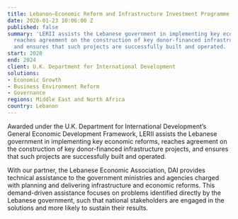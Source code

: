 ```yaml
---
title: Lebanon—Economic Reform and Infrastructure Investment Programme (LERII)
date: 2020-01-23 10:06:00 Z
published: false
summary: 'LERII assists the Lebanese government in implementing key economic reforms,
  reaches agreement on the construction of key donor-financed infrastructure projects,
  and ensures that such projects are successfully built and operated. '
start: 2020
end: 2024
client: U.K. Department for International Development
solutions:
- Economic Growth
- Business Environment Reform
- Governance
regions: Middle East and North Africa
country: Lebanon
---
```


Awarded under the U.K. Department for International Development’s General Economic Development Framework, LERII assists the Lebanese government in implementing key economic reforms, reaches agreement on the construction of key donor-financed infrastructure projects, and ensures that such projects are successfully built and operated. 

With our partner, the Lebanese Economic Association, DAI provides technical assistance to the government ministries and agencies charged with planning and delivering infrastructure and economic reforms. This demand-driven assistance focuses on problems identified directly by the Lebanese government, such that national stakeholders are engaged in the solutions and more likely to sustain their results.